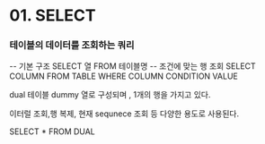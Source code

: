 # 01. SELECT

<h3>테이블의 데이터를 조회하는 쿼리</h3>

<show-structure for="procedure" />

<procedure title="기본 구조" id="select" style="choices">
<code-block lang="sql">
-- 기본 구조
SELECT 열 FROM 테이블명
-- 조건에 맞는 행 조회
SELECT COLUMN FROM TABLE WHERE COLUMN CONDITION VALUE
</code-block>
</procedure>

<procedure title="전체 조회" id="all">
    <code-block src="/Language/dbms/sql/oracle_Select.sql" include-lines="4-6" lang="sql"/>
</procedure>

<procedure title="일부 열(Column) 조회" id="column">
    <code-block src="/Language/dbms/sql/oracle_Select.sql" include-lines="9-12" lang="sql"/>
</procedure>

<procedure title="일부 조건에 맞는 행(ROW) 조회" id="where">
    <code-block src="/Language/dbms/sql/oracle_Select.sql" include-lines="15-18" lang="sql"/>
    <code-block src="/Language/dbms/sql/oracle_Select.sql" include-lines="26-33" lang="sql"/>
</procedure>

<procedure title="별칭(Alias)" id="alias">
    <code-block src="/Language/dbms/sql/oracle_Select.sql" include-lines="36-41" lang="sql"/>
</procedure>


<procedure title="중복제거(DISTINCT)" id="distinct">
    <code-block src="/Language/dbms/sql/oracle_Select.sql" include-lines="57-62" lang="sql"/>
</procedure>

<procedure title="DUAL TABLE" id="dual">
<p>dual 테이블 dummy 열로 구성되며 , 1개의 행을 가지고 있다.</p>
<p>이터럴 조회,행 복제, 현재 sequnece 조회 등 다양한 용도로 사용된다.</p>
<code-block lang="sql">
SELECT * FROM DUAL
</code-block>
</procedure>
